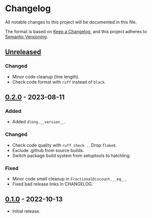 # Changelog
All notable changes to this project will be documented in this file.

The format is based on [Keep a Changelog](https://keepachangelog.com/en/1.0.0/),
and this project adheres to [Semantic Versioning](https://semver.org/spec/v2.0.0.html).

## [Unreleased]
### Changed
- Minor code cleanup (line length).
- Check code format with `ruff` instead of `black`.

## [0.2.0] - 2023-08-11
### Added
- Added `dlong.__version__`.
### Changed
- Check code quality with `ruff check .`. Drop `flake8`.
- Exclude .github from source builds.
- Switch package build system from setuptools to hatchling.
### Fixed
- Minor code smell cleanup in `FractionalDiscount.__eq__`.
- Fixed bad release links in CHANGELOG.

## [0.1.0] - 2022-10-13
 - Initial release.

[Unreleased]: https://github.com/brews/dlong/compare/v0.2.0...HEAD
[0.2.0]: https://github.com/brews/dlong/compare/v0.1.0...v0.2.0
[0.1.0]: https://github.com/brews/dlong/releases/tag/v0.1.0
